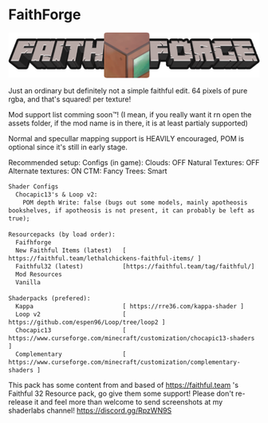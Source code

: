 # FaithForge
<p align="center">
  <img src="github.png">
</p>
Just an ordinary but definitely not a simple faithful edit. 64 pixels of pure rgba, and that's squared! per texture!

Mod support list comming soon™!     (I mean, if you really want it rn open the assets folder, if the mod name is in there, it is at least partialy supported)

Normal and specullar mapping support is HEAVILY encouraged, POM is optional since it's still in early stage.

  Recommended setup:
    Configs (in game):
      Clouds: OFF
      Natural Textures: OFF
      Alternate textures: ON
      CTM: Fancy
      Trees: Smart

    Shader Configs
      Chocapic13's & Loop v2:
        POM depth Write: false (bugs out some models, mainly apotheosis bookshelves, if apotheosis is not present, it can probably be left as true);

    Resourcepacks (by load order):
      Faifhforge
      New Faithful Items (latest)   [ https://faithful.team/lethalchickens-faithful-items/ ]
      Faithful32 (latest)           [https://faithful.team/tag/faithful/]
      Mod Resources
      Vanilla
    
    Shaderpacks (prefered):
      Kappa                         [ https://rre36.com/kappa-shader ]
      Loop v2                       [ https://github.com/espen96/Loop/tree/loop2 ]
      Chocapic13                    [ https://www.curseforge.com/minecraft/customization/chocapic13-shaders ]
      Complementary                 [ https://www.curseforge.com/minecraft/customization/complementary-shaders ]

This pack has some content from and based of https://faithful.team 's Faithful 32 Resource pack, go give them some support!
Please don't re-release it and feel more than welcome to send screenshots at my shaderlabs channel! https://discord.gg/RpzWN9S
